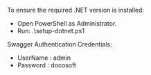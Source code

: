 To ensure the required .NET version is installed:
- Open PowerShell as Administrator.
- Run: .\setup-dotnet.ps1

Swagger Authentication Credentials:
- UserName : admin
- Password : docosoft
